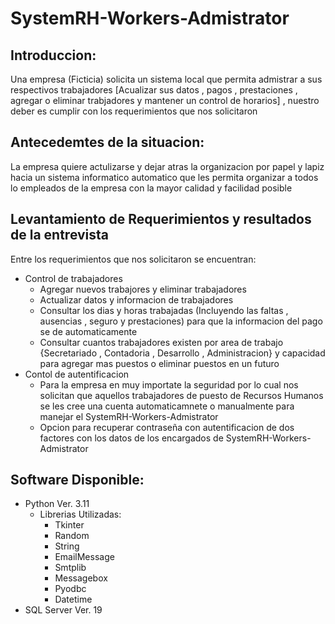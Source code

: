 # SystemRH-Workers-Admistrator
## Introduccion:
Una empresa (Ficticia) solicita un sistema local que permita admistrar a sus respectivos trabajadores [Acualizar sus datos , pagos , prestaciones , agregar o eliminar trabjadores y mantener un control de horarios] , nuestro deber es cumplir con los requerimientos que nos solicitaron
## Antecedemtes de la situacion:
La empresa quiere actulizarse y dejar atras la organizacion por papel y lapiz hacia un sistema informatico automatico que les permita organizar a todos lo empleados de la empresa con la mayor calidad y facilidad posible
## Levantamiento de Requerimientos y resultados de la entrevista
Entre los requerimientos que nos solicitaron se encuentran:
- Control de trabajadores
  - Agregar nuevos trabajores y eliminar trabajadores
  - Actualizar datos y informacion de trabajadores
  - Consultar los dias y horas trabajadas (Incluyendo las faltas , ausencias , seguro y prestaciones) para que la informacion del pago se de automaticamente 
  - Consultar cuantos trabajadores existen por area de trabajo {Secretariado , Contadoria , Desarrollo , Administracion} y capacidad para agregar mas puestos o eliminar puestos en un futuro
- Contol de autentificacion
  - Para la empresa en muy importate la seguridad por lo cual nos solicitan que aquellos trabajadores de puesto de Recursos Humanos se les cree una cuenta automaticamnete o manualmente para manejar el SystemRH-Workers-Admistrator
  - Opcion para recuperar contraseña con autentificacion de dos factores con los datos de los encargados de SystemRH-Workers-Admistrator
## Software Disponible:
- Python Ver. 3.11
  - Librerias Utilizadas:
    - Tkinter
    - Random
    - String
    - EmailMessage
    - Smtplib
    - Messagebox
    - Pyodbc
    - Datetime
- SQL Server Ver. 19
